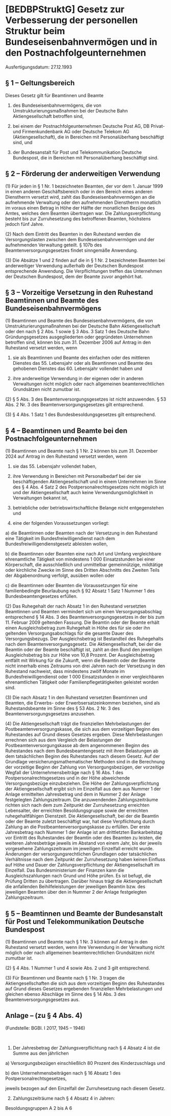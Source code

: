 # [BEDBPStruktG] Gesetz zur Verbesserung der personellen Struktur beim Bundeseisenbahnvermögen und in den Postnachfolgeunternehmen

Ausfertigungsdatum: 27.12.1993

 

## § 1 – Geltungsbereich

Dieses Gesetz gilt für Beamtinnen und Beamte

1. des Bundeseisenbahnvermögens, die von Umstrukturierungsmaßnahmen bei der Deutsche Bahn Aktiengesellschaft betroffen sind,

2. bei einem der Postnachfolgeunternehmen Deutsche Post AG, DB Privat- und Firmenkundenbank AG oder Deutsche Telekom AG (Aktiengesellschaft), die in Bereichen mit Personalüberhang beschäftigt sind, und

3. der Bundesanstalt für Post und Telekommunikation Deutsche Bundespost, die in Bereichen mit Personalüberhang beschäftigt sind.


## § 2 – Förderung der anderweitigen Verwendung

(1) Für jeden in § 1 Nr. 1 bezeichneten Beamten, der vor dem 1. Januar 1999 in einen anderen Geschäftsbereich oder in den Bereich eines anderen Dienstherrn versetzt wird, zahlt das Bundeseisenbahnvermögen an die aufnehmende Verwaltung oder den aufnehmenden Dienstherrn monatlich im voraus einen Betrag in Höhe der Hälfte der monatlichen Bezüge des Amtes, welches dem Beamten übertragen war. Die Zahlungsverpflichtung besteht bis zur Zurruhesetzung des betroffenen Beamten, höchstens jedoch fünf Jahre.

(2) Nach dem Eintritt des Beamten in den Ruhestand werden die Versorgungslasten zwischen dem Bundeseisenbahnvermögen und der aufnehmenden Verwaltung geteilt. § 107b des Beamtenversorgungsgesetzes findet sinngemäße Anwendung.

(3) Die Absätze 1 und 2 finden auf die in § 1 Nr. 2 bezeichneten Beamten bei anderweitiger Verwendung außerhalb der Deutschen Bundespost entsprechende Anwendung. Die Verpflichtungen treffen das Unternehmen der Deutschen Bundespost, dem der Beamte zuvor angehört hat.


## § 3 – Vorzeitige Versetzung in den Ruhestand Beamtinnen und Beamte des Bundeseisenbahnvermögens

(1) Beamtinnen und Beamte des Bundeseisenbahnvermögens, die von Umstrukturierungsmaßnahmen bei der Deutsche Bahn Aktiengesellschaft oder den nach § 2 Abs. 1 sowie § 3 Abs. 3 Satz 1 des Deutsche Bahn Gründungsgesetzes ausgegliederten oder gegründeten Unternehmen betroffen sind, können bis zum 31. Dezember 2006 auf Antrag in den Ruhestand versetzt werden, wenn

1. sie als Beamtinnen und Beamte des einfachen oder des mittleren Dienstes das 55. Lebensjahr oder als Beamtinnen und Beamte des gehobenen Dienstes das 60. Lebensjahr vollendet haben und

2. ihre anderweitige Verwendung in der eigenen oder in anderen Verwaltungen nicht möglich oder nach allgemeinen beamtenrechtlichen Grundsätzen nicht zumutbar ist.

(2) § 5 Abs. 3 des Beamtenversorgungsgesetzes ist nicht anzuwenden. § 53 Abs. 2 Nr. 3 des Beamtenversorgungsgesetzes gilt entsprechend.

(3) § 4 Abs. 1 Satz 1 des Bundesbesoldungsgesetzes gilt entsprechend.


## § 4 – Beamtinnen und Beamte bei den Postnachfolgeunternehmen

(1) Beamtinnen und Beamte nach § 1 Nr. 2 können bis zum 31. Dezember 2024 auf Antrag in den Ruhestand versetzt werden, wenn

1. sie das 55. Lebensjahr vollendet haben,

2. ihre Verwendung in Bereichen mit Personalbedarf bei der sie beschäftigenden Aktiengesellschaft und in einem Unternehmen im Sinne des § 4 Abs. 4 Satz 2 des Postpersonalrechtsgesetzes nicht möglich ist und der Aktiengesellschaft auch keine Verwendungsmöglichkeit in Verwaltungen bekannt ist,

3. betriebliche oder betriebswirtschaftliche Belange nicht entgegenstehen und

4. eine der folgenden Voraussetzungen vorliegt:

a) die Beamtinnen oder Beamten nach der Versetzung in den Ruhestand eine Tätigkeit im Bundesfreiwilligendienst nach dem Bundesfreiwilligendienstgesetz ableisten wollen,

b) die Beamtinnen oder Beamten eine nach Art und Umfang vergleichbare ehrenamtliche Tätigkeit von mindestens 1 000 Einsatzstunden bei einer Körperschaft, die ausschließlich und unmittelbar gemeinnützige, mildtätige oder kirchliche Zwecke im Sinne des Dritten Abschnitts des Zweiten Teils der Abgabenordnung verfolgt, ausüben wollen oder

c) die Beamtinnen oder Beamten die Voraussetzungen für eine familienbedingte Beurlaubung nach § 92 Absatz 1 Satz 1 Nummer 1 des Bundesbeamtengesetzes erfüllen.

(2) Das Ruhegehalt der nach Absatz 1 in den Ruhestand versetzten Beamtinnen und Beamten vermindert sich um einen Versorgungsabschlag entsprechend § 14 Abs. 3 des Beamtenversorgungsgesetzes in der bis zum 11. Februar 2009 geltenden Fassung. Die Beamtin oder der Beamte erhält einen Ausgleichsbetrag zum Ruhegehalt in Höhe des für sie oder ihn geltenden Versorgungsabschlags für die gesamte Dauer des Versorgungsbezugs. Der Ausgleichsbetrag ist Bestandteil des Ruhegehalts nach dem Beamtenversorgungsgesetz. Die Aktiengesellschaft, bei der die Beamtin oder der Beamte beschäftigt ist, zahlt an den Bund den jeweiligen Ausgleichsbetrag bis zur Höhe von 10,8 Prozent. Der Ausgleichsbetrag entfällt mit Wirkung für die Zukunft, wenn die Beamtin oder der Beamte nicht innerhalb eines Zeitraums von drei Jahren nach der Versetzung in den Ruhestand nachweist, dass mindestens zwölf Monate im Bundesfreiwilligendienst oder 1 000 Einsatzstunden in einer vergleichbaren ehrenamtlichen Tätigkeit oder Familienpflegetätigkeiten geleistet worden sind.

(3) Die nach Absatz 1 in den Ruhestand versetzten Beamtinnen und Beamten, die Erwerbs- oder Erwerbsersatzeinkommen beziehen, sind als Ruhestandsbeamte im Sinne des § 53 Abs. 2 Nr. 3 des Beamtenversorgungsgesetzes anzusehen.

(4) Die Aktiengesellschaft trägt die finanziellen Mehrbelastungen der Postbeamtenversorgungskasse, die sich aus dem vorzeitigen Beginn des Ruhestandes auf Grund dieses Gesetzes ergeben. Diese Mehrbelastungen errechnen sich aus dem Vergleich der Belastungen der Postbeamtenversorgungskasse ab dem angenommenen Beginn des Ruhestandes nach dem Bundesbeamtengesetz mit ihren Belastungen ab dem tatsächlichen Beginn des Ruhestandes nach diesem Gesetz. Auf der Grundlage versicherungsmathematischer Methoden sind in die Berechnung der vorzeitige Beginn der Zahlung von Versorgungsbezügen, der vorzeitige Wegfall der Unternehmensbeiträge nach § 16 Abs. 1 des Postpersonalrechtsgesetzes und in der Höhe abweichende Versorgungsbezüge einzubeziehen. Die Höhe der Zahlungsverpflichtung der Aktiengesellschaft ergibt sich im Einzelfall aus dem aus Nummer 1 der Anlage ermittelten Jahresbetrag und dem in Nummer 2 der Anlage festgelegten Zahlungszeitraum. Die anzuwendenden Zahlungszeiträume richten sich nach dem zum Zeitpunkt der Zurruhesetzung erreichten Lebensalter, der erreichten Besoldungsgruppe sowie der erreichten ruhegehaltfähigen Dienstzeit. Die Aktiengesellschaft, bei der die Beamtin oder der Beamte zuletzt beschäftigt war, hat diese Verpflichtung durch Zahlung an die Postbeamtenversorgungskasse zu erfüllen. Der erste Jahresbetrag nach Nummer 1 der Anlage ist am drittletzten Bankarbeitstag vor Eintritt des Ruhestandes der Beamtin oder des Beamten zu leisten, die weiteren Jahresbeträge jeweils im Abstand von einem Jahr, bis der jeweils vorgesehene Zahlungszeitraum im jeweiligen Einzelfall erreicht wurde. Änderungen der versorgungsrechtlichen Grundlagen oder tatsächlichen Verhältnisse nach dem Zeitpunkt der Zurruhesetzung haben keinen Einfluss auf Höhe und Dauer der Zahlungsverpflichtung der Aktiengesellschaft im Einzelfall. Das Bundesministerium der Finanzen kann die Ausgleichszahlungen nach Grund und Höhe prüfen. Es ist befugt, die Prüfung Dritten zu übertragen. Darüber hinaus trägt die Aktiengesellschaft die anfallenden Beihilfeleistungen der jeweiligen Beamtin bzw. des jeweiligen Beamten über den in Nummer 2 der Anlage festgelegten Zahlungszeitraum.


## § 5 – Beamtinnen und Beamte der Bundesanstalt für Post und Telekommunikation Deutsche Bundespost

(1) Beamtinnen und Beamte nach § 1 Nr. 3 können auf Antrag in den Ruhestand versetzt werden, wenn ihre Verwendung in der Verwaltung nicht möglich oder nach allgemeinen beamtenrechtlichen Grundsätzen nicht zumutbar ist.

(2) § 4 Abs. 1 Nummer 1 und 4 sowie Abs. 2 und 3 gilt entsprechend.

(3) Für Beamtinnen und Beamte nach § 1 Nr. 3 tragen die Aktiengesellschaften die sich aus dem vorzeitigen Beginn des Ruhestandes auf Grund dieses Gesetzes ergebenden finanziellen Mehrbelastungen und gleichen ebenso Abschläge im Sinne des § 14 Abs. 3 des Beamtenversorgungsgesetzes aus.


## Anlage – (zu § 4 Abs. 4)

(Fundstelle: BGBl. I 2017, 1945 – 1946)

 

1. Der Jahresbetrag der Zahlungsverpflichtung nach § 4 Absatz 4 ist die Summe aus den jährlichen

a) Versorgungsbezügen einschließlich 80 Prozent des Kinderzuschlags und

b) den Unternehmensbeiträgen nach § 16 Absatz 1 des Postpersonalrechtsgesetzes,

jeweils bezogen auf den Einzelfall der Zurruhesetzung nach diesem Gesetz.

2. Zahlungszeiträume nach § 4 Absatz 4 in Jahren:

Besoldungsgruppen A 2 bis A 6
